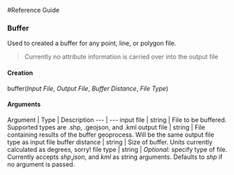 #Reference Guide

### Buffer

Used to created a buffer for any point, line, or polygon file. 

>Currently no attribute information is carried over into the output file

#### Creation
buffer(*Input File*, *Output File*, *Buffer Distance*, *File Type*)

#### Arguments

Argument | Type | Description
--- | ---
input file | string | File to be buffered. Supported types are .shp, .geojson, and .kml
output file | string | File containing results of the buffer geoprocess. Will be the same output file type as input file
buffer distance | string | Size of buffer. Units currently calculated as degrees, sorry!
file type | string | *Optional:* specify type of file. Currently accepts *shp*,*json*, and *kml* as string arguments. Defaults to *shp* if no argument is passed. 